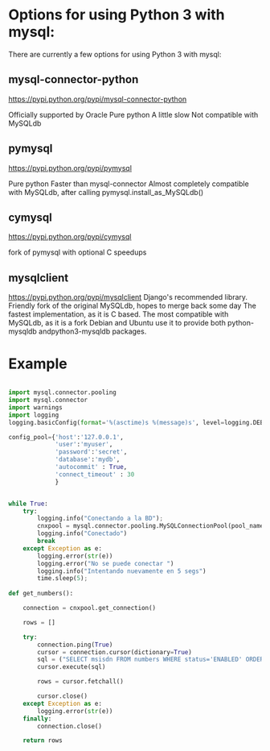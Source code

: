 <!-- TITLE: Mysql -->
<!-- SUBTITLE: A quick summary of Mysql -->

# Options for using Python 3 with mysql:
There are currently a few options for using Python 3 with mysql:

## mysql-connector-python
https://pypi.python.org/pypi/mysql-connector-python

Officially supported by Oracle
Pure python
A little slow
Not compatible with MySQLdb

## pymysql
https://pypi.python.org/pypi/pymysql

Pure python
Faster than mysql-connector
Almost completely compatible with MySQLdb, after calling pymysql.install_as_MySQLdb()

## cymysql
https://pypi.python.org/pypi/cymysql

fork of pymysql with optional C speedups

## mysqlclient
https://pypi.python.org/pypi/mysqlclient
Django's recommended library.
Friendly fork of the original MySQLdb, hopes to merge back some day
The fastest implementation, as it is C based.
The most compatible with MySQLdb, as it is a fork
Debian and Ubuntu use it to provide both python-mysqldb andpython3-mysqldb packages.


# Example


```python

import mysql.connector.pooling
import mysql.connector
import warnings
import logging
logging.basicConfig(format='%(asctime)s %(message)s', level=logging.DEBUG)

config_pool={'host':'127.0.0.1',
             'user':'myuser',
             'password':'secret',
             'database':'mydb',
             'autocommit' : True,
             'connect_timeout' : 30             
             }


while True:
    try:
        logging.info("Conectando a la BD");
        cnxpool = mysql.connector.pooling.MySQLConnectionPool(pool_name='whatssapp_dbpool', pool_size=5, **config_pool)
        logging.info("Conectado")
        break
    except Exception as e:
        logging.error(str(e))
        logging.error("No se puede conectar ")
        logging.info("Intentando nuevamente en 5 segs")
        time.sleep(5);
				
def get_numbers():

    connection = cnxpool.get_connection()

    rows = []

    try:
        connection.ping(True)
        cursor = connection.cursor(dictionary=True)
        sql = ("SELECT msisdn FROM numbers WHERE status='ENABLED' ORDER BY RAND()")
        cursor.execute(sql)

        rows = cursor.fetchall()

        cursor.close()
    except Exception as e:
        logging.error(str(e))
    finally:
        connection.close()

    return rows

```

